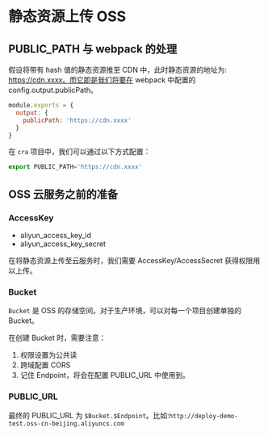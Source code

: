 # 静态资源上传 OSS

## PUBLIC_PATH 与 webpack 的处理

假设将带有 hash 值的静态资源推至 CDN 中，此时静态资源的地址为: https://cdn.xxxx。而它即是我们将要在 webpack 中配置的 config.output.publicPath。

```Javascript
module.exports = {
  output: {
    publicPath: 'https://cdn.xxxx'
  }
}
```

在 `cra` 项目中，我们可以通过以下方式配置：

```Javascript
export PUBLIC_PATH='https://cdn.xxxx'
```

## OSS 云服务之前的准备

### AccessKey

- aliyun_access_key_id
- aliyun_access_key_secret

在将静态资源上传至云服务时，我们需要 AccessKey/AccessSecret 获得权限用以上传。

### Bucket

`Bucket` 是 OSS 的存储空间。对于生产环境，可以对每一个项目创建单独的 Bucket。

在创建 Bucket 时，需要注意：
1. 权限设置为公共读
2. 跨域配置 CORS
3. 记住 Endpoint，将会在配置 PUBLIC_URL 中使用到。

### PUBLIC_URL

最终的 PUBLIC_URL 为 `$Bucket.$Endpoint`。比如:`http://deploy-demo-test.oss-cn-beijing.aliyuncs.com`